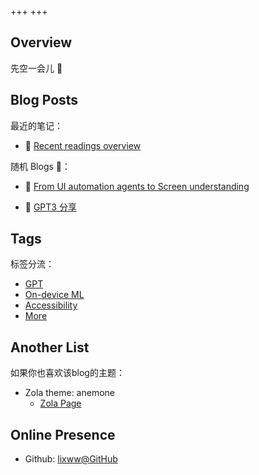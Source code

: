+++
+++

## Overview

先空一会儿 🍵

<!-- > *"Useless blockquote"* -->

## Blog Posts

最近的笔记：

- 🍊 [Recent readings overview](https://special-molybdenum-b52.notion.site/Recent-readings-overview-b7eb985a79fe45e092cf352de52c1c15?pvs=4)

随机 Blogs 🍒：

- 🥐 [From UI automation agents to Screen understanding](./blog/accessibility-ui-automation/)
<!-- add / to reclaim images' dir -->
- 🍋 [GPT3 分享](./blog/gpt3fen-xiang/)

## Tags

标签分流：

<!-- small letter in real taxonomy! though capital in display text  -->
- [GPT](./tags/gpt)
- [On-device ML](./tags/on-device-ml/)
- [Accessibility](./tags/accessibility)
- [More](./tags)

## Another List

如果你也喜欢该blog的主题：

- Zola theme: anemone
  - [Zola Page](https://www.getzola.org/themes/anemone/)


## Online Presence

- Github: [lixww@GitHub](https://github.com/lixww)


